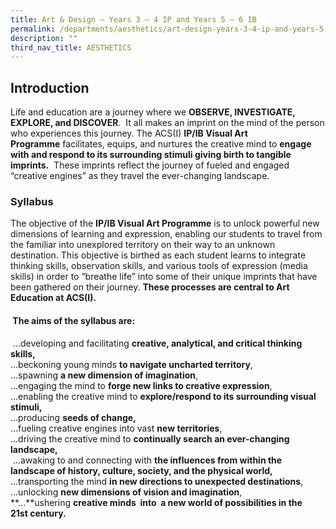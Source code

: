 ```yaml
---
title: Art & Design – Years 3 – 4 IP and Years 5 – 6 IB
permalink: /departments/aesthetics/art-design-years-3-4-ip-and-years-5-6-ib/
description: ""
third_nav_title: AESTHETICS
---
```

Introduction
------------

Life and education are a journey where we **OBSERVE, INVESTIGATE, EXPLORE, and DISCOVER**.  It all makes an imprint on the mind of the person who experiences this journey. The ACS(I) **IP/IB Visual Art Programme** facilitates, equips, and nurtures the creative mind to **engage with and respond to its surrounding stimuli giving birth to tangible imprints.**  These imprints reflect the journey of fueled and engaged “creative engines” as they travel the ever-changing landscape.

### Syllabus

The objective of the **IP/IB Visual Art Programme** is to unlock powerful new dimensions of learning and expression, enabling our students to travel from the familiar into unexplored territory on their way to an unknown destination. This objective is birthed as each student learns to integrate thinking skills, observation skills, and various tools of expression (media skills) in order to “breathe life” into some of their unique imprints that have been gathered on their journey. **These processes are central to Art Education at ACS(I).**

####  **The aims of the syllabus are:**

 …developing and facilitating **creative, analytical, and critical thinking skills,**   
…beckoning young minds **to navigate uncharted territory**,   
…spawning **a new dimension of imagination**,   
…engaging the mind to **forge new links to creative expression**,   
…enabling the creative mind to **explore/respond to its surrounding visual stimuli,**   
…producing **seeds of change,**   
…fueling creative engines into vast **new territories**,   
…driving the creative mind to **continually search an ever-changing landscape,**   
 …awaking to and connecting with **the influences from within the landscape of history, culture, society, and the physical world,**   
…transporting the mind **in new directions to unexpected destinations**,   
…unlocking **new dimensions of vision and imagination**,   
**…**ushering **creative minds  into  a new world of possibilities in the 21st century.**